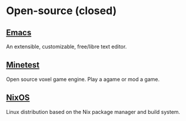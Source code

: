 # Open-source (closed)

## [Emacs](https://www.gnu.org/software/emacs/)

An extensible, customizable, free/libre text editor.

## [Minetest](https://www.minetest.net/)

Open source voxel game engine. Play a agame or mod a game.

## [NixOS](https://nixos.org/)

Linux distribution based on the Nix package manager and build system.

